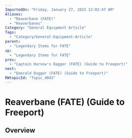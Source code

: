 ```yaml
---
ImportedOn: "Friday, January 27, 2023 12:02:47 AM"
Aliases:
  - "Reaverbane (FATE)"
  - "Reaverbanes"
Category: "General Equipment Article"
Tags:
  - "Category/General-Equipment-Article"
parent:
  - "Legendary Items for FATE"
up:
  - "Legendary Items for FATE"
prev:
  - "Captain Harvow's Dagger (FATE) (Guide to Freeport)"
next:
  - "Emerald Dagger (FATE) (Guide to Freeport)"
RWtopicId: "Topic_4843"
---
```

# Reaverbane (FATE) (Guide to Freeport)
## Overview
